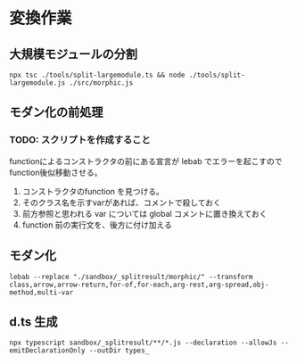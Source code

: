 # 変換作業

## 大規模モジュールの分割
```
npx tsc ./tools/split-largemodule.ts && node ./tools/split-largemodule.js ./src/morphic.js
```

## モダン化の前処理

### TODO: スクリプトを作成すること
functionによるコンストラクタの前にある宣言が lebab でエラーを起こすのでfunction後似移動させる。

1. コンストラクタのfunction を見つける。
2. そのクラス名を示すvarがあれば、コメントで殺しておく
3. 前方参照と思われる var については global コメントに置き換えておく
4. function 前の実行文を、後方に付け加える

## モダン化
```
lebab --replace "./sandbox/_splitresult/morphic/" --transform class,arrow,arrow-return,for-of,for-each,arg-rest,arg-spread,obj-method,multi-var
```

## d.ts 生成
```
npx typescript sandbox/_splitresult/**/*.js --declaration --allowJs --emitDeclarationOnly --outDir types_
```
